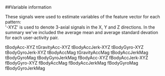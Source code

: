 ##Variable information


These signals were used to estimate variables of the feature vector for each pattern:  
'-XYZ' is used to denote 3-axial signals in the X, Y and Z directions.
In the summary we've included the average mean and average standard devation for each user-activity pair.

tBodyAcc-XYZ
tGravityAcc-XYZ
tBodyAccJerk-XYZ
tBodyGyro-XYZ
tBodyGyroJerk-XYZ
tBodyAccMag
tGravityAccMag
tBodyAccJerkMag
tBodyGyroMag
tBodyGyroJerkMag
fBodyAcc-XYZ
fBodyAccJerk-XYZ
fBodyGyro-XYZ
fBodyAccMag
fBodyAccJerkMag
fBodyGyroMag
fBodyGyroJerkMag
